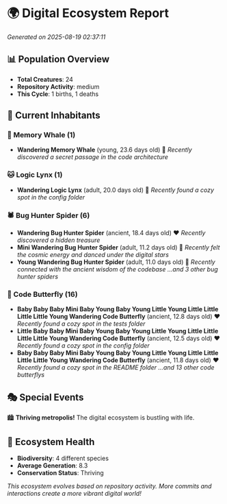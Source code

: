 # 🌍 Digital Ecosystem Report
*Generated on 2025-08-19 02:37:11*

## 📊 Population Overview
- **Total Creatures**: 24
- **Repository Activity**: medium
- **This Cycle**: 1 births, 1 deaths

## 👥 Current Inhabitants

### 🐋 Memory Whale (1)
- **Wandering Memory Whale** (young, 23.6 days old) 💚
  *Recently discovered a secret passage in the code architecture*

### 🐱 Logic Lynx (1)
- **Wandering Logic Lynx** (adult, 20.0 days old) 💛
  *Recently found a cozy spot in the config folder*

### 🕷️ Bug Hunter Spider (6)
- **Wandering Bug Hunter Spider** (ancient, 18.4 days old) ❤️
  *Recently discovered a hidden treasure*
- **Mini Wandering Bug Hunter Spider** (adult, 11.2 days old) 💛
  *Recently felt the cosmic energy and danced under the digital stars*
- **Young Wandering Bug Hunter Spider** (adult, 11.0 days old) 💛
  *Recently connected with the ancient wisdom of the codebase*
  *...and 3 other bug hunter spiders*

### 🦋 Code Butterfly (16)
- **Baby Baby Baby Mini Baby Young Baby Young Little Young Little Little Little Little Young Wandering Code Butterfly** (ancient, 12.8 days old) ❤️
  *Recently found a cozy spot in the tests folder*
- **Little Baby Baby Mini Baby Young Baby Young Little Young Little Little Little Little Young Wandering Code Butterfly** (ancient, 12.5 days old) ❤️
  *Recently found a cozy spot in the config folder*
- **Baby Baby Baby Mini Baby Young Baby Young Little Young Little Little Little Little Young Wandering Code Butterfly** (ancient, 11.8 days old) ❤️
  *Recently found a cozy spot in the README folder*
  *...and 13 other code butterflys*

## 🎭 Special Events

🏙️ **Thriving metropolis!** The digital ecosystem is bustling with life.

## 🔬 Ecosystem Health
- **Biodiversity**: 4 different species
- **Average Generation**: 8.3
- **Conservation Status**: Thriving

*This ecosystem evolves based on repository activity. More commits and interactions create a more vibrant digital world!*